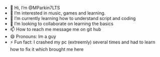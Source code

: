 - 👋 Hi, I’m @MParkin7LTS
- 👀 I’m interested in music, games and learning.
- 🌱 I’m currently learning how to understand script and coding
- 💞️ I’m looking to collaborate on learning the basics
- 📫 How to reach me message me on git hub
- 😄 Pronouns: Im a guy
- ⚡ Fun fact: I crashed my pc (extreemly) several times and had to learn how to fix it which brought me here

<!---
ltsproductionstudios/ltsproductionstudios is a ✨ special ✨ repository because its `README.md` (this file) appears on your GitHub profile.
You can click the Preview link to take a look at your changes.
--->
